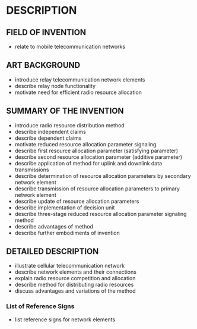 # DESCRIPTION

## FIELD OF INVENTION

- relate to mobile telecommunication networks

## ART BACKGROUND

- introduce relay telecommunication network elements
- describe relay node functionality
- motivate need for efficient radio resource allocation

## SUMMARY OF THE INVENTION

- introduce radio resource distribution method
- describe independent claims
- describe dependent claims
- motivate reduced resource allocation parameter signaling
- describe first resource allocation parameter (satisfying parameter)
- describe second resource allocation parameter (additive parameter)
- describe application of method for uplink and downlink data transmissions
- describe determination of resource allocation parameters by secondary network element
- describe transmission of resource allocation parameters to primary network element
- describe update of resource allocation parameters
- describe implementation of decision unit
- describe three-stage reduced resource allocation parameter signaling method
- describe advantages of method
- describe further embodiments of invention

## DETAILED DESCRIPTION

- illustrate cellular telecommunication network
- describe network elements and their connections
- explain radio resource competition and allocation
- describe method for distributing radio resources
- discuss advantages and variations of the method

### List of Reference Signs

- list reference signs for network elements

